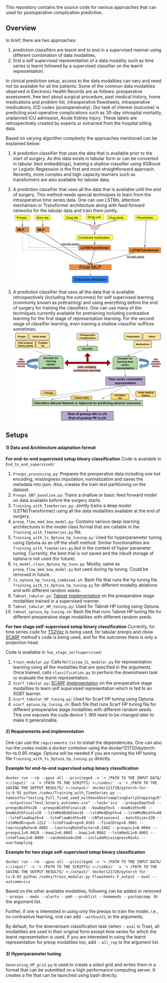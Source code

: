 This repository contains the source code for various approaches that can used for postoperative complication prediction.

## Overview

In brief, there are two approaches: 
1) prediction classifiers are learnt end to end in a supervised manner using different combination of data modalities, 
2) first a self supervised representation of a data modality such as time series is learnt followed by a supervised classifier on the learnt representation.

In clinical prediction setup, access to the data modalities can vary and need not be available for all the patients. 
Some of the common data modalities observed in Electronic Health Records are as follows: preoperative assessment, free text about surgical procedure, past medical history, home medications and problem list, intraoperative flowsheets, intraoperative medications, ICD codes (postoperatively).
Our task of interest (outcome) is predicting post-operative complications such as 30-day inhospital mortality, unplanned ICU admission, Acute Kidney Injury. These labels are retrospectively created by experts or extracted from the hospital billing data.

Based on varying algorithm complexity the approaches mentioned can be explained below:

1) A prediction classifier that uses the data that is available prior to the start of surgery. As this data exists in tabular form or can be converted in tabular (text embeddings), training a shallow classifier using XGBoost or Logistic Regression is the first and most straightforward approach. Recently, more complex and high capacity learners such as transformers are also available for tabular data. 

2) A prediction classifier that uses all the data that is available until the end of surgery. This method needs special techniques to learn from the intraoperative time series data. One can use LSTMs, attention mechanism or Transformer architecture along with feed forward networks for the tabular data and train them jointly.
![End to End Architecture](/Images/End-toEnd_Supervised.png)

3) A prediction classifier that uses all the data that is available retrospectively (including the outcomes) for self supervised learning (commonly known as pretraining) and using everything before the end of surgery for training the classifiers. One can use many of the techniques currently available for pretraining including contrastive learning for the first stage of representation learning. For the second stage of classifier learning, even training a shallow classifier suffices sometimes.
![MVCL Architecture](/Images/MVCL_SelfSupervised.png)

## Setups


#### 1) Data and Architecture adaptation format  

**For end-to-end supervised setup binary classification**
Code is available in `End_to_end_supervised/`

1) `Preops_processing.py`: Prepares the preoperative data including one hot encoding, missingness imputation, normalization and saves the metadata into json. Also, creates the train test partitioning on the dataset. 
2) `Preops_GBT_baseline.py`: Trains a shallow or basic feed forward model on data available before the surgery starts.
3) `Training_with_TimeSeries.py`: Jointly trains a deep model (LSTM/Transformer) using all the data modalities available at the end of surgery.
4) `preop_flow_med_bow_model.py`: Contains various deep learning architectures in the model class format that are callable in the `Training_with_TimeSeries.py` file.
5) `Training_with_ts_Optuna_hp_tuning.py`: Used for hyperparameter tuning using Optuna as an off the shelf method. Similar functionalities are `Training_with_TimeSeries.py` but in the context of hyper parameter tuning. Currently, the best trial is not saved and the inbuilt storage of optuna is not used (for future).
6) `ts_model_class_Optuna_hp_tune.py`: Mostly, same as `preop_flow_med_bow_model.py` but used during hp tuning. Could be removed in future.
7) `ts_optuna_hp_tuning_combined.sh`: Bash file that runs the hp tuning file `Training_with_ts_Optuna_hp_tuning.py` for different modality ablations and with different random seeds.
8) `Tabnet_tabular.py`: [Tabnet](https://arxiv.org/pdf/1908.07442) [implementation](https://github.com/dreamquark-ai/tabnet) on the preoperative stage modalities trained in a supervised manner.
9) `Tabnet_tabular_HP_tuning.py`: Used for Tabnet HP tuning using Optuna. 
10) `tabnet_optuna_hp_tuning.sh`: Bash file that runs Tabnet HP tuning file for different preoperative stage modalities with different random seeds.

**For two stage self-supervised setup binary classification**
Currently, for time series code for [TS2Vec](https://github.com/yuezhihan/ts2vec) is being used, for tabular preops and cbow [SCARF](https://github.com/clabrugere/pytorch-scarf/tree/master) method's code is being used, and for the outcomes there is only a projection head.

Code is available in `Two_stage_selfsupervised/`

1) `train_modular.py`: Calls `Multiview_CL_modular.py` for representation learning using all the modalities that are specified in the arguments. Once trained, calls `classification.py` to perform the downstream task or evaluate the learnt representation.
2) `Scarf_tabular.py`: [SCARF](https://arxiv.org/pdf/2106.15147) [implementation](https://github.com/clabrugere/pytorch-scarf) on the preoperative stage modalities to learn self supervised representation which is fed to an XGBT learner.
3) `Scarf_tabular_HP_tuning.py`: Used for Scarf HP tuning using Optuna.
4) `scarf_optuna_hp_tuning.sh`: Bash file that runs Scarf HP tuning file for different preoperative stage modalities with different random seeds. This one exposes the cuda device 1. Will need to be changed later to make it generalizable.

#### 2) Requirements and implementation

One can use the `requirements.txt` to install the dependencies. One can also run the codes inside a *docker container* using the docker121720/pytorch-for-ts:0.95 image. Optuna will be needed if you are running the HP tuning file `Training_with_ts_Optuna_hp_tuning.py` directly.

**Example for end-to-end supervised setup binary classification**
```
docker run --rm --gpus all --privileged -v '< /PATH TO THE INPUT DATA/ >:/input/' -v '< /PATH TO THE SCRIPTS/ >:/codes/' -v '< /PATH TO THE SAVING THE OUTPUT RESULTS/ >:/output/' docker121720/pytorch-for-ts:0.95 python /codes/Training_with_TimeSeries.py --nameinfo="testing_Full_fixed_seed_withmaskOversamplingEarlyStoppingLR" --outputcsv="test_binary_outcomes.csv" --task='icu' --preopsDepth=6 --preopsWidth=20 --preopsWidthFinal=16 --bowDepth=5 --bowWidth=90 --bowWidthFinal=20 --lstmMedEmbDim=16 --lstmMedDepth=4 --lstmMedWidth=40 --lstmFlowDepth=4 --lstmFlowWidth=40 --LRPatience=3 --batchSize=120 --lstmMedDrop=0.1212 --lstmFlowDrop=0.0165 --finalDrop=0.3001 --learningRate=0.0002 --learningRateFactor=0.2482 --preopsL2=0.0004 --preopsL1=0.0029 --bowL2=0.0003 --bowL1=0.0042 --lstmMedL2=0.0003 --lstmFlowL2=0.0009 --randomSeed=350 --includeMissingnessMasks --overSampling
```

**Example for two stage self-supervised setup binary classification**
```
docker run --rm --gpus all --privileged -v '< /PATH TO THE INPUT DATA/ >:/input/' -v '< /PATH TO THE SCRIPTS/ >:/codes/' -v '< /PATH TO THE SAVING THE OUTPUT RESULTS/ >:/output/' docker121720/pytorch-for-ts:0.95 python /codes/train_modular.py Flowsheets F_output --eval --outcome=icu
```
Based on the other available modalities, following can be added or removed ``` --preops --meds --alerts --pmh --problist --homemeds --postopcomp  ``` to the argument list. 

Further, if one is interested in using only the preops to train the model, i.e., no contrastive learning, one can add ``` --withoutCL ``` to the arguments.

By default, for the downstream classification task (when ``` --eval ``` is True), all modalitites are used in their original form except time series for which the learnt representation is used. 
If you are interested in using the learnt representation for preop modalities too, add ``` --all_rep ``` to the argument list. 


#### 3) Hyperparameter tuning

`Generating_HP_grid.py` is used to create a sobol grid and writes them in a format that can be submitted on a high performance computing server. It creates a file that can be launched using bash directly.
